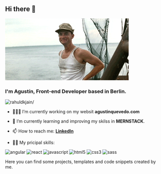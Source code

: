 ## Hi there 👋

<img src="./assets/hithere.gif">

### I'm Agustín, Front-end Developer based in Berlin.

<p> <img src=https://komarev.com/ghpvc/?username=agustinquevedo alt=rahuldkjain/> </p>

- 👨🏻‍💻 I’m currently working on my websit **agustinquevedo.com**
- 🌱 I’m currently learning and improving my skilss in **MERNSTACK**.
- 📫 How to reach me: **[LinkedIn](https://www.linkedin.com/in/agustinquevedo)**

- 💪🏻 My pricipal skills: 

<p><img src=https://devicons.github.io/devicon/devicon.git/icons/angularjs/angularjs-original.svg alt=angular width="40" height="40"/> <img src=https://devicons.github.io/devicon/devicon.git/icons/react/react-original-wordmark.svg alt=react width="40" height="40"/> <img src=https://devicons.github.io/devicon/devicon.git/icons/javascript/javascript-original.svg alt=javascript width="40" height="40"/> <img src=https://devicons.github.io/devicon/devicon.git/icons/html5/html5-original-wordmark.svg alt=html5 width="40" height="40"/> <img src=https://devicons.github.io/devicon/devicon.git/icons/css3/css3-original-wordmark.svg alt=css3 width="40" height="40"/>  <img src=https://devicons.github.io/devicon/devicon.git/icons/sass/sass-original.svg alt=sass width="40" height="40"/></p>

Here you can find some projects, templates and code snippets created by me.